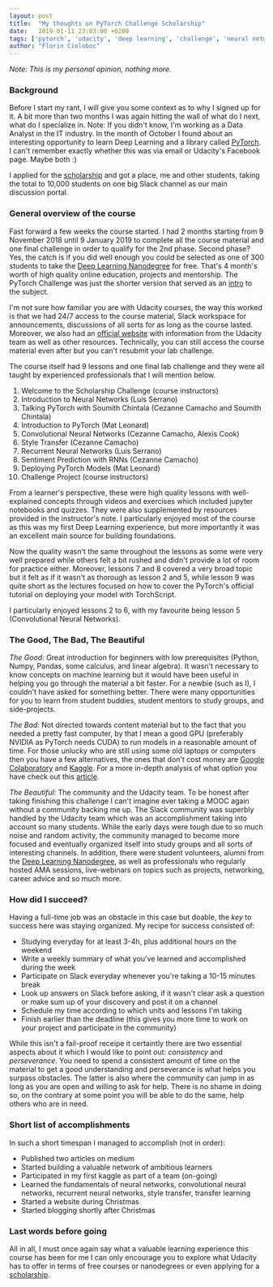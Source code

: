 ```yaml
---
layout: post
title:  "My thoughts on PyTorch Challenge Scholarship"
date:   2019-01-11 23:03:00 +0200
tags: ['pytorch', 'udacity', 'deep learning', 'challenge', 'neural networks']
author: "Florin Cioloboc"
---
```


*Note: This is my personal opinion, nothing more.*

### Background

Before I start my rant, I will give you some context as to why I signed up for it. A bit more than two months I was again hitting the wall of what do I next, what do I specialize in. Note: If you didn't know, I'm working as a Data Analyst in the IT industry. In the month of October I found about an interesting opportunity to learn Deep Learning and a library called [PyTorch](https://pytorch.org/). I can't remember exactly whether this was via email or Udacity's Facebook page. Maybe both :) 

I applied for the [scholarship](https://www.udacity.com/facebook-pytorch-scholarship) and got a place, me and other students, taking the total to 10,000 students on one big Slack channel as our main discussion portal. 

### General overview of the course

Fast forward a few weeks the course started. I had 2 months starting from 9 November 2018 until 9 January 2019 to complete all the course material and one final challenge in order to qualify for the 2nd phase. Second phase? Yes, the catch is if you did well enough you could be selected as one of 300 students to take the [Deep Learning Nanodegree](https://eu.udacity.com/course/deep-learning-nanodegree--nd101) for free. That's 4 month's worth of high quality online education, projects and mentorship. The PyTorch Challenge was just the shorter version that served as an [intro](https://www.udacity.com/course/deep-learning-pytorch--ud188) to the subject. 

I'm not sure how familiar you are with Udacity courses, the way this worked is that we had 24/7 access to the course material, Slack workspace for announcements, discussions of all sorts for as long as the course lasted. Moreover, we also had an [official website](https://sites.google.com/udacity.com/pytorch-scholarship-facebook/home?authuser=0) with information from the Udacity team as well as other resources. Technically, you can still access the course material even after but you can't resubmit your lab challenge. 

The course itself had 9 lessons and one final lab challenge and they were all taught by experienced professionals that I will mention below. 
1. Welcome to the Scholarship Challenge (course instructors)
2. Introduction to Neural Networks (Luis Serrano)
3. Talking PyTorch with Soumith Chintala (Cezanne Camacho and Soumith Chintala)
4. Introduction to PyTorch (Mat Leonard)
5. Convolutional Neural Networks (Cezanne Camacho, Alexis Cook)
6. Style Transfer (Cezanne Camacho)
7. Recurrent Neural Networks (Luis Serrano)
8. Sentiment Prediction with RNNs (Cezanne Camacho)
9. Deploying PyTorch Models (Mat Leonard)
10. Challenge Project (course instructors)

From a learner's perspective, these were high quality lessons with well-explained concepts through videos and exercises which included jupyter notebooks and quizzes. They were also supplemented by resources provided in the instructor's note. I particularly enjoyed most of the course as this was my first Deep Learning experience, but more importantly it was an excellent main source for building foundations. 

Now the quality wasn't the same throughout the lessons as some were very well prepared while others felt a bit rushed and didn't provide a lot of room for practice either. Moreover, lessons 7 and 8 covered a very broad topic but it felt as if it wasn't as thorough as lesson 2 and 5, while lesson 9 was quite short as the lectures focused on how to cover the PyTorch's official tutorial on deploying your model with TorchScript. 

I particularly enjoyed lessons 2 to 6, with my favourite being lesson 5 (Convolutional Neural Networks). 

### The Good, The Bad, The Beautiful

*The Good:* Great introduction for beginners with low prerequisites (Python, Numpy, Pandas, some calculus, and linear algebra). It wasn't necessary to know concepts on machine learning but it would have been useful in helping you go through the material a bit faster. For a newbie (such as I), I couldn't have asked for something better. There were many opportunities for you to learn from student buddies, student mentors to study groups, and side-projects. 

*The Bad:* Not directed towards content material but to the fact that you needed a pretty fast computer, by that I mean a good GPU (preferably NVIDIA as PyTorch needs CUDA) to run models in a reasonable amount of time. For those unlucky who are still using some old laptops or computers then you have a few alternatives, the ones that don't cost money are [Google Colaboratory](https://colab.research.google.com/notebooks/gpu.ipynb#scrollTo=3IEVK-KFxi5Z) and [Kaggle](http://kaggle.com/). For a more in-depth analysis of what option you have check out this [article](https://towardsdatascience.com/maximize-your-gpu-dollars-a9133f4e546a). 

*The Beautiful:* The community and the Udacity team. To be honest after taking finishing this challenge I can't imagine ever taking a MOOC again without a community backing me up. The Slack community was superbly handled by the Udacity team which was an accomplishment taking into account so many students. While the early days were tough due to so much noise and random activity, the community managed to become more focused and eventually organized itself into study groups and all sorts of interesting channels. In addition, there were student volunteers, alumni from the [Deep Learning Nanodegree](https://eu.udacity.com/course/deep-learning-nanodegree--nd101), as well as professionals who regularly hosted AMA sessions, live-webinars on topics such as projects, networking, career advice and so much more. 

### How did I succeed?

Having a full-time job was an obstacle in this case but doable, the *key* to success here was staying organized. 
My recipe for success consisted of:
- Studying everyday for at least 3-4h, plus additional hours on the weekend
- Write a weekly summary of what you've learned and accomplished during the week
- Participate on Slack everyday whenever you're taking a 10-15 minutes break
- Look up answers on Slack before asking, if it wasn't clear ask a question or make sum up of your discovery and post it on a channel
- Schedule my time according to which units and lessons I'm taking
- Finish earlier than the deadline (this gives you more time to work on your project and participate in the community)

While this isn't a fail-proof receipe it certaintly there are two essential aspects about it which I would like to point out: *consistency* and *perseverance*. You need to spend a consistent amount of time on the material to get a good understanding and perseverance is what helps you surpass obstacles. The latter is also where the community can jump in as long as you are open and willing to ask for help. There is no shame in doing so, on the contrary at some point you will be able to do the same, help others who are in need. 


### Short list of accomplishments

In such a short timespan I managed to accomplish (not in order):
- Published two articles on medium
- Started building a valuable network of ambitious learners
- Participated in my first kaggle as part of a team (on-going)
- Learned the fundamentals of neural networks, convolutional neural networks, recurrent neural networks, style transfer, transfer learning
- Started a website during Christmas
- Started blogging shortly after Christmas

### Last words before going

All in all, I must once again say what a valuable learning experience this course has been for me I can only encourage you to explore what Udacity has to offer in terms of free courses or nanodegrees or even applying for a [scholarship](https://www.udacity.com/scholarships). 